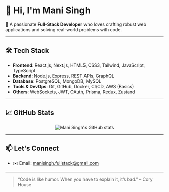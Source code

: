 # 👋 Hi, I'm Mani Singh

🚀 A passionate **Full-Stack Developer** who loves crafting robust web applications and solving real-world problems with code.

---

## 🛠️ Tech Stack

- **Frontend**: React.js, Next.js, HTML5, CSS3, Tailwind, JavaScript, TypeScript
- **Backend**: Node.js, Express, REST APIs, GraphQL
- **Database**: PostgreSQL, MongoDB, MySQL
- **Tools & DevOps**: Git, GitHub, Docker, CI/CD, AWS (Basics)
- **Others**: WebSockets, JWT, OAuth, Prisma, Redux, Zustand

---

## 📈 GitHub Stats

<p align="center">
  <img src="https://github-readme-stats.vercel.app/api?username=buildsByMani&show_icons=true&theme=tokyonight" alt="Mani Singh's GitHub stats" />
</p>

---

## 📫 Let's Connect
 
- ✉️ Email: manisingh.fullstack@gmail.com

---

> “Code is like humor. When you have to explain it, it’s bad.” – Cory House
